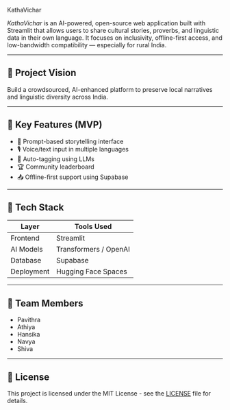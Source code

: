  KathaVichar

*KathaVichar* is an AI-powered, open-source web application built with Streamlit that allows users to share cultural stories, proverbs, and linguistic data in their own language. It focuses on inclusivity, offline-first access, and low-bandwidth compatibility — especially for rural India.

---

## 🎯 Project Vision

Build a crowdsourced, AI-enhanced platform to preserve local narratives and linguistic diversity across India.

---

## 🌟 Key Features (MVP)

- 📜 Prompt-based storytelling interface
- 🎙️ Voice/text input in multiple languages
- 🧠 Auto-tagging using LLMs
- 🏆 Community leaderboard
- 📤 Offline-first support using Supabase

---

## 🔧 Tech Stack

| Layer         | Tools Used                  |
|---------------|-----------------------------|
| Frontend      | Streamlit                   |
| AI Models     | Transformers / OpenAI       |
| Database      | Supabase                    |
| Deployment    | Hugging Face Spaces         |

---

## 👥 Team Members

- Pavithra 
- Athiya
- Hansika
- Navya
- Shiva

---

## 📜 License

This project is licensed under the MIT License - see the [LICENSE](LICENSE) file for details.